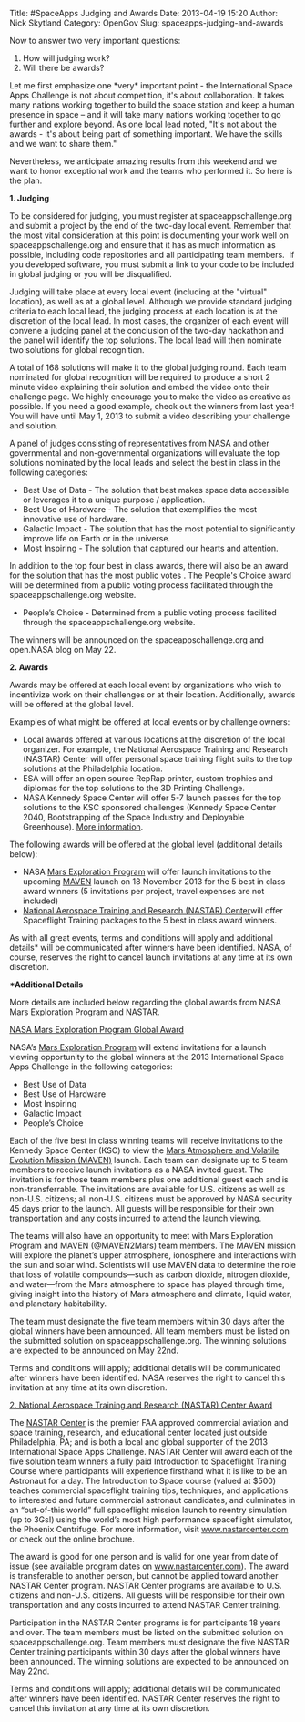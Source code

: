Title: #SpaceApps Judging and Awards
Date: 2013-04-19 15:20
Author: Nick Skytland
Category: OpenGov
Slug: spaceapps-judging-and-awards

Now to answer two very important questions:

1.  How will judging work?
2.  Will there be awards?

Let me first emphasize one \*very\* important point - the International
Space Apps Challenge is not about competition, it's about collaboration.
It takes many nations working together to build the space station and
keep a human presence in space – and it will take many nations working
together to go further and explore beyond. As one local lead noted,
"It's not about the awards - it's about being part of something
important. We have the skills and we want to share them."

Nevertheless, we anticipate amazing results from this weekend and we
want to honor exceptional work and the teams who performed it. So here
is the plan.

**1. Judging**

To be considered for judging, you must register at
spaceappschallenge.org and submit a project by the end of the two-day
local event. Remember that the most vital consideration at this point is
documenting your work well on spaceappschallenge.org and ensure that it
has as much information as possible, including code repositories and all
participating team members.  If you developed software, you must submit
a link to your code to be included in global judging or you will be
disqualified.

Judging will take place at every local event (including at the "virtual"
location), as well as at a global level. Although we provide standard
judging criteria to each local lead, the judging process at each
location is at the discretion of the local lead. In most cases, the
organizer of each event will convene a judging panel at the conclusion
of the two-day hackathon and the panel will identify the top solutions.
The local lead will then nominate two solutions for global recognition.

A total of 168 solutions will make it to the global judging round. Each
team nominated for global recognition will be required to produce a
short 2 minute video explaining their solution and embed the video onto
their challenge page. We highly encourage you to make the video as
creative as possible. If you need a good example, check out the winners
from last year! You will have until May 1, 2013 to submit a video
describing your challenge and solution.

A panel of judges consisting of representatives from NASA and other
governmental and non-governmental organizations will evaluate the top
solutions nominated by the local leads and select the best in class in
the following categories:

-   Best Use of Data - The solution that best makes space data
    accessible or leverages it to a unique purpose / application.
-   Best Use of Hardware - The solution that exemplifies the most
    innovative use of hardware.
-   Galactic Impact - The solution that has the most potential to
    significantly improve life on Earth or in the universe.
-   Most Inspiring - The solution that captured our hearts and
    attention.

In addition to the top four best in class awards, there will also be an
award for the solution that has the most public votes . The People's
Choice award will be determined from a public voting process facilitated
through the spaceappschallenge.org website.

-   People’s Choice - Determined from a public voting process facilited
    through the spaceappschallenge.org website.

The winners will be announced on the spaceappschallenge.org and
open.NASA blog on May 22.

**2. Awards**

Awards may be offered at each local event by organizations who wish to
incentivize work on their challenges or at their location. Additionally,
awards will be offered at the global level.

Examples of what might be offered at local events or by challenge
owners:

-   Local awards offered at various locations at the discretion of the
    local organizer. For example, the National Aerospace Training and
    Research (NASTAR) Center will offer personal space training flight
    suits to the top solutions at the Philadelphia location.
-   ESA will offer an open source RepRap printer, custom trophies and
    diplomas for the top solutions to the 3D Printing Challenge.
-   NASA Kennedy Space Center will offer 5-7 launch passes for the top
    solutions to the KSC sponsored challenges (Kennedy Space Center
    2040, Bootstrapping of the Space Industry and Deployable
    Greenhouse). [More information][].

The following awards will be offered at the global level (additional
details below):

-   NASA [Mars Exploration Program][] will offer launch invitations to
    the upcoming [MAVEN][] launch on 18 November 2013 for the 5 best in
    class award winners (5 invitations per project, travel expenses are
    not included)
-   [National Aerospace Training and Research (NASTAR) Center][]will
    offer Spaceflight Training packages to the 5 best in class award
    winners.

As with all great events, terms and conditions will apply and additional
details\* will be communicated after winners have been identified. NASA,
of course, reserves the right to cancel launch invitations at any time
at its own discretion.

**\*Additional Details**

More details are included below regarding the global awards from NASA
Mars Exploration Program and NASTAR.

<span style="text-decoration: underline;">NASA Mars Exploration Program
Global Award</span>

NASA’s [Mars Exploration Program][] will extend invitations for a launch
viewing opportunity to the global winners at the 2013 International
Space Apps Challenge in the following categories:

-   Best Use of Data
-   Best Use of Hardware
-   Most Inspiring
-   Galactic Impact
-   People’s Choice

Each of the five best in class winning teams will receive invitations to
the Kennedy Space Center (KSC) to view the [Mars Atmosphere and Volatile
Evolution Mission (MAVEN)][MAVEN] launch. Each team can designate up to
5 team members to receive launch invitations as a NASA invited guest.
The invitation is for those team members plus one additional guest each
and is non-transferrable. The invitations are available for U.S.
citizens as well as non-U.S. citizens; all non-U.S. citizens must be
approved by NASA security 45 days prior to the launch. All guests will
be responsible for their own transportation and any costs incurred to
attend the launch viewing.

The teams will also have an opportunity to meet with Mars Exploration
Program and MAVEN (@MAVEN2Mars) team members. The MAVEN mission will
explore the planet’s upper atmosphere, ionosphere and interactions with
the sun and solar wind. Scientists will use MAVEN data to determine the
role that loss of volatile compounds—such as carbon dioxide, nitrogen
dioxide, and water—from the Mars atmosphere to space has played through
time, giving insight into the history of Mars atmosphere and climate,
liquid water, and planetary habitability.

The team must designate the five team members within 30 days after the
global winners have been announced. All team members must be listed on
the submitted solution on spaceappschallenge.org. The winning solutions
are expected to be announced on May 22nd.

Terms and conditions will apply; additional details will be communicated
after winners have been identified. NASA reserves the right to cancel
this invitation at any time at its own discretion.

<span style="text-decoration: underline;">2. National Aerospace Training
and Research (NASTAR) Center Award</span>

The [NASTAR Center][National Aerospace Training and Research (NASTAR)
Center] is the premier FAA approved commercial aviation and space
training, research, and educational center located just outside
Philadelphia, PA; and is both a local and global supporter of the 2013
International Space Apps Challenge. NASTAR Center will award each of the
five solution team winners a fully paid Introduction to Spaceflight
Training Course where participants will experience firsthand what it is
like to be an Astronaut for a day. The Introduction to Space course
(valued at \$500) teaches commercial spaceflight training tips,
techniques, and applications to interested and future commercial
astronaut candidates, and culminates in an “out-of-this world” full
spaceflight mission launch to reentry simulation (up to 3Gs!) using the
world’s most high performance spaceflight simulator, the Phoenix
Centrifuge. For more information, visit www.nastarcenter.com or check
out the online brochure.

The award is good for one person and is valid for one year from date of
issue (see available program dates on www.nastarcenter.com). The award
is transferable to another person, but cannot be applied toward another
NASTAR Center program. NASTAR Center programs are available to U.S.
citizens and non-U.S. citizens. All guests will be responsible for their
own transportation and any costs incurred to attend NASTAR Center
training.

Participation in the NASTAR Center programs is for participants 18 years
and over. The team members must be listed on the submitted solution on
spaceappschallenge.org. Team members must designate the five NASTAR
Center training participants within 30 days after the global winners
have been announced. The winning solutions are expected to be announced
on May 22nd.

Terms and conditions will apply; additional details will be communicated
after winners have been identified. NASTAR Center reserves the right to
cancel this invitation at any time at its own discretion.

  [More information]: http://spaceappsksc.tumblr.com/post/48201598539/kennedy-space-center-to-invite-ksc-space-apps-winners
  [Mars Exploration Program]: http://www.nasa.gov/mars
  [MAVEN]: http://science.nasa.gov/missions/maven/
  [National Aerospace Training and Research (NASTAR) Center]: http://www.nastarcenter.com/
